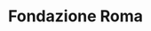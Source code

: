 ---
title: "Fondazione Roma"
website: ""
description: "Description"
logo: "images/partners/infn.webp"
category: "Premium"
#id: "partners"
---
